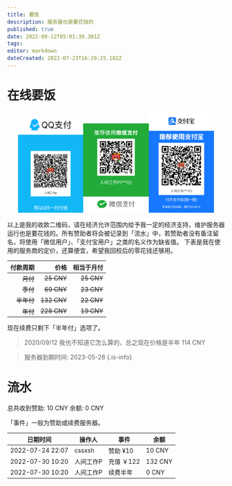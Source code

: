 ```yaml
---
title: 要饭
description: 服务器也是要花钱的
published: true
date: 2022-09-12T05:01:39.301Z
tags: 
editor: markdown
dateCreated: 2022-07-23T16:29:25.182Z
---
```


# 在线要饭
<center class="half">
    <img src="/qqpay.png" width="30%"></img><img src="/wechatpay.png" width="30%"></img><img src="/alipay.jpg" width="30%"></img>
</center>

以上是我的收款二维码，请在经济允许范围内给予我一定的经济支持，维护服务器运行也是要花钱的。所有赞助者将会被记录到「流水」中，若赞助者没有备注留名，将使用「微信用户」、「支付宝用户」之类的名义作为缺省值。
下表是我在使用的服务商的定价，还算便宜，希望我回校后的零花钱还够用。

| 付款周期 | 价格 | 相当于月付 |
| ----:| ----:| ----:|
| ~~月付~~ | ~~25 CNY~~ | ~~25 CNY~~ |
| ~~季付~~ | ~~69 CNY~~ | ~~23 CNY~~ |
| ~~半年付~~ | ~~132 CNY~~ | ~~22 CNY~~ |
| ~~年付~~ | ~~228 CNY~~ | ~~19 CNY~~ |
现在续费只剩下「半年付」选项了。

> 2020/09/12
> 我也不知道它怎么算的，总之现在价格是半年 114 CNY

> 服务器到期时间: 2023-05-28
{.is-info}

# 流水

总共收到赞助: 10 CNY
余额: 0 CNY

「事件」一般为赞助或续费服务器。

| 日期时间 | 操作人 | 事件 | 余额 |
| ---- | ---- | ---- | ---- |
| 2022-07-24 22:07 | cssxsh | 赞助 ¥10 | 10 CNY |
| 2022-07-30 10:20 | 人间工作P | 充值 ￥122 | 132 CNY |
| 2022-07-30 10:20 | 人间工作P | 续费半年 | 0 CNY |